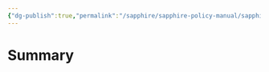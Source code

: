 ```yaml
---
{"dg-publish":true,"permalink":"/sapphire/sapphire-policy-manual/sapphire-business-admin/"}
---
```


# Summary
